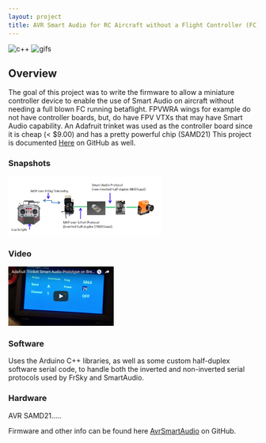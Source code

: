 ```yaml
---
layout: project
title: AVR Smart Audio for RC Aircraft without a Flight Controller (FC)
---
```

![c++](https://forthebadge.com/images/badges/made-with-c-plus-plus.svg)
![gifs](https://forthebadge.com/images/badges/contains-cat-gifs.svg)

## Overview

The goal of this project was to write the firmware to allow a miniature controller device to enable the
use of Smart Audio on aircraft without needing a full blown FC running betaflight.  FPVWRA wings for example do not have
controller boards, but, do have FPV VTXs that may have Smart Audio capability.  An Adafruit trinket was
used as the controller board since it is cheap (< $9.00) and has a pretty powerful chip (SAMD21)
This project is documented [Here](https://github.com/c-devine/AvrSmartAudio) on GitHub as well.

### Snapshots

![AvrSA](img/avrsa-overview.png)

### Video

[![Demo](img/youtube-prototype-small.png?raw=true)](https://www.youtube.com/watch?v=tcKi-m7yl1k "Adafruit Trinket Smart Audio Prototype on Breadboard")

### Software

Uses the Arduino C++ libraries, as well as some custom half-duplex software serial code, to handle both the inverted
and non-inverted serial protocols used by FrSky and SmartAudio.

### Hardware
AVR SAMD21.....


Firmware and other info can be found here [AvrSmartAudio](https://github.com/c-devine/AvrSmartAudio) on GitHub.

